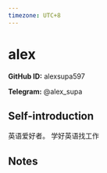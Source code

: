 ```yaml
---
timezone: UTC+8
---
```


# alex

**GitHub ID:** alexsupa597

**Telegram:** @alex_supa

## Self-introduction

英语爱好者。 学好英语找工作

## Notes

<!-- Content_START -->


<!-- Content_END -->
